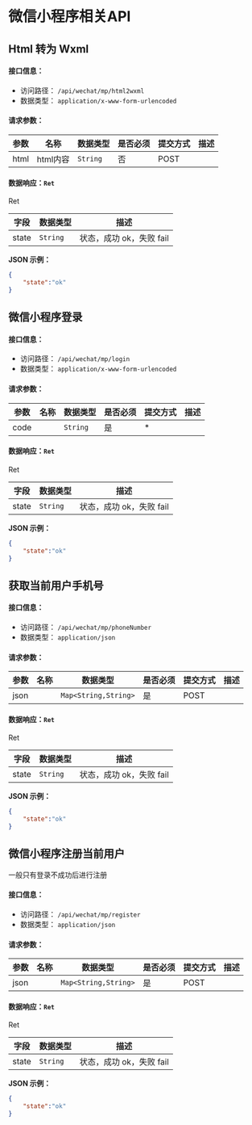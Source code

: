 # 微信小程序相关API



## Html 转为 Wxml
#### 接口信息：
- 访问路径： `/api/wechat/mp/html2wxml`
- 数据类型： `application/x-www-form-urlencoded`
#### 请求参数：

| 参数 | 名称 | 数据类型 | 是否必须 | 提交方式 | 描述 |  
| --- | --- | --- | --- | --- | --- |
| html | html内容 | `String` | 否 | POST |  |  


#### 数据响应：`Ret`

Ret

| 字段  | 数据类型 | 描述 |  
| --- | --- | --- | 
| state | `String` | 状态，成功 ok，失败 fail |  

**JSON 示例：**
```json
{
	"state":"ok"
}
```


## 微信小程序登录
#### 接口信息：
- 访问路径： `/api/wechat/mp/login`
- 数据类型： `application/x-www-form-urlencoded`
#### 请求参数：

| 参数 | 名称 | 数据类型 | 是否必须 | 提交方式 | 描述 |  
| --- | --- | --- | --- | --- | --- |
| code |  | `String` | 是 | * |  |  


#### 数据响应：`Ret`

Ret

| 字段  | 数据类型 | 描述 |  
| --- | --- | --- | 
| state | `String` | 状态，成功 ok，失败 fail |  

**JSON 示例：**
```json
{
	"state":"ok"
}
```


## 获取当前用户手机号
#### 接口信息：
- 访问路径： `/api/wechat/mp/phoneNumber`
- 数据类型： `application/json`
#### 请求参数：

| 参数 | 名称 | 数据类型 | 是否必须 | 提交方式 | 描述 |  
| --- | --- | --- | --- | --- | --- |
| json |  | `Map<String,String>` | 是 | POST |  |  


#### 数据响应：`Ret`

Ret

| 字段  | 数据类型 | 描述 |  
| --- | --- | --- | 
| state | `String` | 状态，成功 ok，失败 fail |  

**JSON 示例：**
```json
{
	"state":"ok"
}
```


## 微信小程序注册当前用户

一般只有登录不成功后进行注册 
#### 接口信息：
- 访问路径： `/api/wechat/mp/register`
- 数据类型： `application/json`
#### 请求参数：

| 参数 | 名称 | 数据类型 | 是否必须 | 提交方式 | 描述 |  
| --- | --- | --- | --- | --- | --- |
| json |  | `Map<String,String>` | 是 | POST |  |  


#### 数据响应：`Ret`

Ret

| 字段  | 数据类型 | 描述 |  
| --- | --- | --- | 
| state | `String` | 状态，成功 ok，失败 fail |  

**JSON 示例：**
```json
{
	"state":"ok"
}
```

